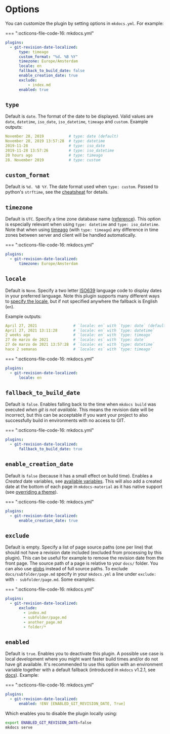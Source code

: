 # Options

You can customize the plugin by setting options in `mkdocs.yml`. For example:

=== ":octicons-file-code-16: mkdocs.yml"

  ```yaml
  plugins:
    - git-revision-date-localized:
        type: timeago
        custom_format: "%d. %B %Y"
        timezone: Europe/Amsterdam
        locale: en
        fallback_to_build_date: false
        enable_creation_date: true
        exclude:
            - index.md
        enabled: true
  ```

## `type`

Default is `date`. The format of the date to be displayed. Valid values are `date`, `datetime`, `iso_date`, `iso_datetime`, `timeago` and `custom`. Example outputs:

```yaml
November 28, 2019           # type: date (default)
November 28, 2019 13:57:28  # type: datetime
2019-11-28                  # type: iso_date
2019-11-28 13:57:26         # type: iso_datetime
20 hours ago                # type: timeago
28. November 2019           # type: custom
```

## `custom_format`

Default is `%d. %B %Y`. The date format used when `type: custom`. Passed to python's `strftime`, see the [cheatsheat](https://strftime.org/) for details.

## `timezone`

Default is `UTC`. Specify a time zone database name ([reference](https://en.wikipedia.org/wiki/List_of_tz_database_time_zones)). This option is especially relevant when using `type: datetime` and `type: iso_datetime`. Note that when using [timeago](http://timeago.yarp.com/) (with `type: timeago`) any difference in time zones between server and client will be handled automatically.

=== ":octicons-file-code-16: mkdocs.yml"

  ```yaml
  plugins:
    - git-revision-date-localized:
        timezone: Europe/Amsterdam
  ```


## `locale`

Default is `None`. Specify a two letter [ISO639](https://en.wikipedia.org/wiki/List_of_ISO_639-1_codes) language code to display dates in your preferred language. Note this plugin supports many different ways to [specify the locale](howto/specify-locale.md), but if not specified anywhere the fallback is English (`en`).

Example outputs:

```yaml
April 27, 2021                # `locale: en` with `type: date` (default)
April 27, 2021 13:11:28       # `locale: en` with `type: datetime`
2 weeks ago                   # `locale: en` with `type: timeago`
27 de marzo de 2021           # `locale: es` with `type: date`
27 de marzo de 2021 13:57:28  # `locale: es` with `type: datetime`
hace 2 semanas                # `locale: es` with `type: timeago`
```

=== ":octicons-file-code-16: mkdocs.yml"

  ```yaml
  plugins:
    - git-revision-date-localized:
        locale: en
  ```


## `fallback_to_build_date`

Default is `false`. Enables falling back to the time when `mkdocs build` was executed *when git is not available*. This means the revision date will be incorrect, but this can be acceptable if you want your project to also successfully build in environments with no access to GIT.

=== ":octicons-file-code-16: mkdocs.yml"

  ```yaml
  plugins:
    - git-revision-date-localized:
        fallback_to_build_date: true
  ```


## `enable_creation_date`

Default is `false` (because it has a small effect on build time). Enables a *Created* date variables, see [available variables](available-variables.md). This will also add a created date at the bottom of each page in `mkdocs-material` as it has native support (see [overriding a theme](howto/override-a-theme.md)).

=== ":octicons-file-code-16: mkdocs.yml"

  ```yaml
  plugins:
    - git-revision-date-localized:
        enable_creation_date: true
  ```

## `exclude`

Default is empty. Specify a list of page source paths (one per line) that should not have a revision date included (excluded from processing by this plugin). This can be useful for example to remove the revision date from the front page. The source path of a page is relative to your `docs/` folder. You can also use [globs](https://docs.python.org/3/library/glob.html) instead of full source paths. To exclude `docs/subfolder/page.md` specify in your `mkdocs.yml` a line under `exclude:` with `- subfolder/page.md`. Some examples:

=== ":octicons-file-code-16: mkdocs.yml"

  ```yaml
  plugins:
    - git-revision-date-localized:
        exclude:
          - index.md
          - subfolder/page.md
          - another_page.md
          - folder/*
  ```

## `enabled`

Default is `true`. Enables you to deactivate this plugin. A possible use case is local development where you might want faster build times and/or do not have git available. It's recommended to use this option with an environment variable together with a default fallback (introduced in `mkdocs` v1.2.1, see [docs](https://www.mkdocs.org/user-guide/configuration/#environment-variables)). Example:

=== ":octicons-file-code-16: mkdocs.yml"

  ```yaml
  plugins:
    - git-revision-date-localized:
        enabled: !ENV [ENABLED_GIT_REVISION_DATE, True]
  ```

Which enables you to disable the plugin locally using:

```bash
export ENABLED_GIT_REVISION_DATE=false
mkdocs serve
```
